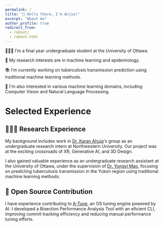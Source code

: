 ```yaml
---
permalink: /
title: "👋 Hello there, I'm Anjie!"
excerpt: "About me"
author_profile: true
redirect_from: 
  - /about/
  - /about.html
---
```


🧑🏻‍💻 I'm a final year undergraduate student at the University of Ottawa.

🔬 My research interests are in machine learning and epidemiology.

📚 I'm currently working on tuberculosis transmission prediction using traditional machine learning methods.

🥰 I'm also interested in various machine learning domains, including Computer Vision and Natural Language Processing.

# Selected Experience
## 👨🏻‍🔬 Research Experience
My background includes work in [Dr. Karan Ahuja](https://karan-ahuja.com/)'s group as an undergraduate research intern at Northwestern University. Our project was at the exciting crossroads of XR, Generative AI, and 3D Design.

I also gained valuable experience as an undergraduate research assistant at the University of Ottawa, under the supervision of [Dr. Yongyi Mao](https://www.eecs.uottawa.ca/~yymao/), focusing on predicting tuberculosis transmission in the Yukon region using traditional machine learning methods.

## 🤖 Open Source Contribution
I have experience contributing to [A-Tune](https://gitee.com/openeuler/A-Tune), an OS tuning engine powered by AI. I developed a Bisection Performance Analysis Tool with an eficient CLI, improving commit tracking efficiency and reducing manual performance tuning efforts.